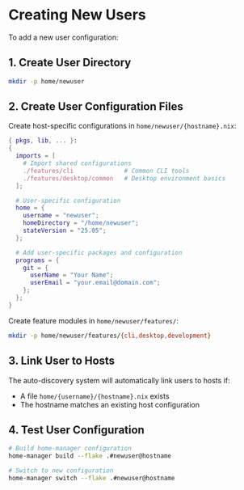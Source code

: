 # Creating New Users

To add a new user configuration:

## 1. Create User Directory
```bash
mkdir -p home/newuser
```

## 2. Create User Configuration Files

Create host-specific configurations in `home/newuser/{hostname}.nix`:
```nix
{ pkgs, lib, ... }:
{
  imports = [
    # Import shared configurations
    ./features/cli              # Common CLI tools
    ./features/desktop/common   # Desktop environment basics
  ];

  # User-specific configuration
  home = {
    username = "newuser";
    homeDirectory = "/home/newuser";
    stateVersion = "25.05";
  };

  # Add user-specific packages and configuration
  programs = {
    git = {
      userName = "Your Name";
      userEmail = "your.email@domain.com";
    };
  };
}
```

Create feature modules in `home/newuser/features/`:
```bash
mkdir -p home/newuser/features/{cli,desktop,development}
```

## 3. Link User to Hosts

The auto-discovery system will automatically link users to hosts if:
- A file `home/{username}/{hostname}.nix` exists
- The hostname matches an existing host configuration

## 4. Test User Configuration
```bash
# Build home-manager configuration
home-manager build --flake .#newuser@hostname

# Switch to new configuration  
home-manager switch --flake .#newuser@hostname
```